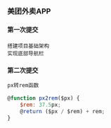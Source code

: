 ### 美团外卖APP

#### 第一次提交
    搭建项目基础架构
    实现底部导航栏
#### 第二次提交
``` javascript
px转rem函数

@function px2rem($px) {
    $rem: 37.5px;
    @return ($px / $rem) + rem;
}
```
